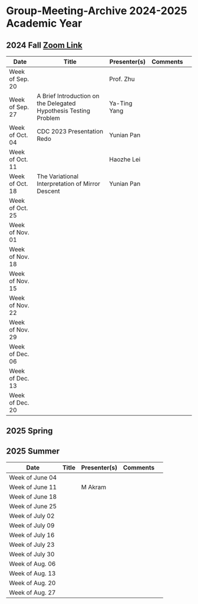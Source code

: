 # Group-Meeting-Archive 2024-2025 Academic Year

## 2024 Fall [Zoom Link](https://nyu.zoom.us/j/94672827796)
| Date                | Title                | Presenter(s) | Comments |   |
|---------------------|----------------------|--------------|----------|---|
| Week of Sep. 20     |                      |  Prof. Zhu   |      |   |
| Week of Sep. 27     | A Brief Introduction on the Delegated Hypothesis Testing Problem |Ya-Ting Yang |          |   |
| Week of Oct. 04     | CDC 2023 Presentation Redo | Yunian Pan  |          |   |
| Week of Oct. 11     |   | Haozhe Lei  |          |   |
| Week of Oct. 18     | The Variational Interpretation of Mirror Descent |  Yunian Pan  |          |   |
| Week of Oct. 25     |                      |              |          |   |
| Week of Nov. 01     |                      |              |          |   |
| Week of Nov. 18     |                      |              |          |   |
| Week of Nov. 15     |                      |              |          |   |
| Week of Nov. 22     |                      |              |          |   |
| Week of Nov. 29     |                      |              |          |   |
| Week of Dec. 06     |                      |              |          |   |
| Week of Dec. 13     |                      |              |          |   |
| Week of Dec. 20     |                      |              |          |   |



## 2025 Spring


## 2025 Summer
| Date            | Title                                                     | Presenter(s) | Comments |   |
| --------------- | --------------------------------------------------------- | ------------ | -------- | - |
| Week of June 04 |                                                           |              |          |   |
| Week of June 11 |                                                           |  M Akram     |          |   |
| Week of June 18 |                                                           |              |          |   |
| Week of June 25 |                                                           |              |          |   |
| Week of July 02 |                                                           |              |          |   |
| Week of July 09 |                                                           |              |          |   |
| Week of July 16 |                                                           |              |          |   |
| Week of July 23 |                                                           |              |          |   |
| Week of July 30 |                                                           |              |          |   |
| Week of Aug. 06 |                                                           |              |          |   |
| Week of Aug. 13 |                                                           |              |          |   |
| Week of Aug. 20 |                                                           |              |          |   |
| Week of Aug. 27 |                                                           |              |          |   |
